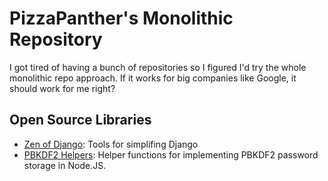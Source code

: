# PizzaPanther's Monolithic Repository

I got tired of having a bunch of repositories so I figured I'd try the whole monolithic repo approach. If it works for big companies like Google, it should work for me right?

## Open Source Libraries

- [Zen of Django](https://github.com/pizzapanther/pizzapanther.github.io/tree/master/libs/djzen): Tools for simplifing Django
- [PBKDF2 Helpers](https://github.com/pizzapanther/pizzapanther.github.io/tree/master/libs/pbkdf2-helpers): Helper functions for implementing PBKDF2 password storage in Node.JS.
